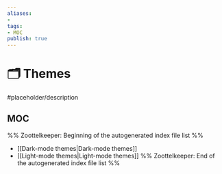 ```yaml
---
aliases:
- 
tags:
- MOC
publish: true
---
```


# 🗂️ Themes

#placeholder/description 

## MOC

%% Zoottelkeeper: Beginning of the autogenerated index file list  %%
-  [[Dark-mode themes|Dark-mode themes]]
-  [[Light-mode themes|Light-mode themes]]
%% Zoottelkeeper: End of the autogenerated index file list  %%
